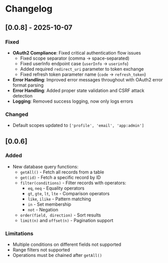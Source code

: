 # Changelog

## [0.0.8] - 2025-10-07

### Fixed
- **OAuth2 Compliance**: Fixed critical authentication flow issues
  - Fixed scope separator (comma → space-separated)
  - Fixed userInfo endpoint case (`userInfo` → `userinfo`)
  - Added required `redirect_uri` parameter to token exchange
  - Fixed refresh token parameter name (`code` → `refresh_token`)
- **Error Handling**: Improved error messages throughout with OAuth2 error format parsing
- **Error Handling**: Added proper state validation and CSRF attack detection
- **Logging**: Removed success logging, now only logs errors

### Changed
- Default scopes updated to `['profile', 'email', 'app:admin']`

## [0.0.6] 

### Added
- New database query functions:
  - `getAll()` - Fetch all records from a table
  - `get(id)` - Fetch a specific record by ID
  - `filter(conditions)` - Filter records with operators:
    - `eq`, `neq` - Equality operators
    - `gt`, `gte`, `lt`, `lte` - Comparison operators
    - `like`, `ilike` - Pattern matching
    - `in` - Set membership
    - `not` - Negation
  - `order(field, direction)` - Sort results
  - `limit(n)` and `offset(n)` - Pagination support

### Limitations
- Multiple conditions on different fields not supported
- Range filters not supported
- Operations must be chained after `getAll()`

